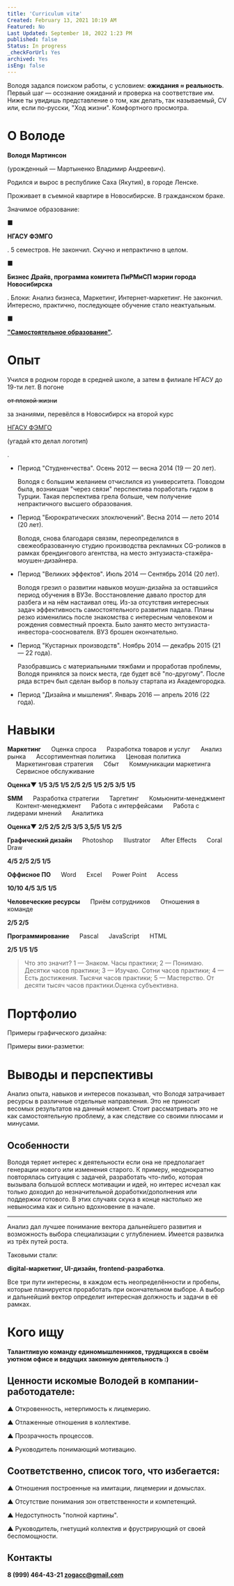 ```yaml
---
title: 'Сurriculum vitæ'
Created: February 13, 2021 10:19 AM
Featured: No
Last Updated: September 18, 2022 1:23 PM
published: false
Status: In progress
_checkForUrl: Yes
archived: Yes
isEng: false
---
```


Володя задался поиском работы, c условием: **ожидания ≈ реальность**. Первый шаг — осознание ожиданий и проверка на соответствие им. Ниже ты увидишь представление о том, как делать, так называемый, CV или, если по-русски, "Ход жизни". Комфортного просмотра.

# О Володе

**Володя Мартинсон**

(урожденный — Мартыненко Владимир Андреевич).

Родился и вырос в республике Саха (Якутия), в городе Ленске.

Проживает в съемной квартире в Новосибирске. В гражданском браке.

Значимое образование:

■

**НГАСУ ФЭМГО**

. 5 семестров. Не закончил. Скучно и непрактично в целом.

■

**Бизнес Драйв, программа комитета ПиРМиСП мэрии города Новосибирска**

.
 Блоки: Анализ бизнеса, Маркетинг, Интернет-маркетинг. Не закончил. 
Интересно, практично, последующее обучение стало неактуальным.

■

**["Самостоятельное образование"](https://vk.com/away.php?to=http%3A%2F%2Fvk.cc%2F52UPaK).**

# Опыт

Учился в родном городе в средней школе, а затем в филиале НГАСУ до 19-ти лет. В погоне

~~от плохой жизни~~

за знаниями, перевёлся в Новосибирск на второй курс

[НГАСУ ФЭМГО](https://vk.com/away.php?to=http%3A%2F%2Fwww.sibstrin.ru%2Ffacult%2Ffem)

(угадай кто делал логотип)

.

- Период "Студненчества". Осень 2012 — весна 2014 (19 — 20 лет).
    
    Володя с большим желанием отчислился из университета. Поводом была, 
    возникшая "через связи" перспектива поработать гидом в Турции. Такая 
    перспектива грела больше, чем получение непрактичного высшего 
    образования.
    
- Период "Бюрократических злоключений". Весна 2014 — лето 2014 (20 лет).
    
    Володя, снова благодаря связям, переопределился в свежеобразованную 
    студию производства рекламных CG-роликов в рамках брендингового 
    агентства, на место энтузиаста-стажёра-моушен-дизайнера.
    
- Период "Великих эффектов". Июль 2014 — Сентябрь 2014 (20 лет).
    
    Володя грезил о развитии навыков моушн-дизайна за оставшийся период 
    обучения в ВУЗе. Восстановление давало простор для разбега и на нём 
    настаивал отец. Из-за отсутствия интересных задач эффективность 
    самостоятельного развития падала. Планы резко изменились после 
    знакомства с интересным человеком и рождения совместный проекта. Было 
    занято место энтузиаста-инвестора-сооснователя. ВУЗ брошен окончательно.
    
- Период "Кустарных производств". Ноябрь 2014 — декабрь 2015 (21 — 22 года).
    
    Разобравшись с материальными тяжбами и проработав проблемы, Володя 
    принялся за поиск места, где будет всё "по-другому". После ряда встреч 
    был сделан выбор в пользу стартапа из Академгородка.
    
- Период "Дизайна и мышления". Январь 2016 — апрель 2016 (22 года).

# Навыки

**Маркетинг** 
      Оценка спроса 
      Разработка товаров и услуг 
      Анализ рынка 
      Ассортиментная политика 
      Ценовая политика 
      Маркетинговая стратегия 
      Сбыт 
      Коммуникации маркетинга 
      Сервисное обслуживание

**Оценка▼** 
 **1/5
 3/5
 1/5
 2/5
 2/5
 1/5
 2/5
 3/5
 1/5**

**SMM** 
      Разработка стратегии 
      Таргетинг 
      Комьюнити-менеджмент 
      Контент-менеджмент 
      Работа с интерфейсами 
      Работа с лидерами мнений 
      Аналитика

**Оценка▼** 
 **2/5
 2/5
 2/5
 3/5
 3,5/5
 1/5
 2/5**

**Графический дизайн** 
      Photoshop 
      Illustrator 
      After Effects 
      Coral Draw 

**4/5
 2/5
 2/5
 1/5**

**Оффисное ПО** 
      Word 
      Excel 
      Power Point 
      Access

**10/10
 4/5
 3/5
 1/5**

**Человеческие ресурсы** 
      Приём сотрудников 
      Отношения в команде 

**2/5
 2/5**

**Программирование** 
      Pascal 
      JavaScript 
      HTML 

**2/5
 1/5
 1/5**

> Что это значит? 1 — Знаком. Часы практики; 2 — Понимаю. Десятки часов практики; 3 — Изучаю. Сотни часов практики; 
4 — Есть достижения. Тысячи часов практики; 5 — Мастерство. От десяти тысяч часов практики.Оценка субъективна.
> 

# Портфолио

Примеры графического дизайна:

Примеры вики-разметки:

# Выводы и перспективы

Анализ опыта, навыков и интересов показывал, что Володя затрачивает 
ресурсы в различные отдельные направления. Это не приносит весомых 
результатов на данный момент. Стоит рассматривать это не как 
самостоятельную проблему, а как следствие со своими плюсами и минусами.

## **Особенности**

Володя теряет интерес к деятельности если она не предполагает генерации 
нового или изменения старого. К примеру, неоднократно повторялась 
ситуация с задачей, разработать что-либо, которая вызывала большой 
всплеск мотивации и идей, но интерес исчезал как только доходил до 
незначительной доработки/дополнения или поддержки готового. В этих 
случаях скука в конце настолько же невыносима как и сильно вдохновение в
 начале.

---

Анализ дал лучшее понимание вектора дальнейшего развития и возможность 
выбора специализации с углублением. Имеется развилка из трёх путей 
роста.

Таковыми стали:

**digital-маркетинг, UI-дизайн, frontend-разработка**.

Все три пути интересны, в каждом есть неопределённости и пробелы, 
которые планируется проработать при окончательном выборе. А выбор и 
дальнейший вектор определит интересная должность и задачи в её рамках.

# Кого ищу

**Талантливую команду единомышленников, трудящихся в своём уютном офисе и ведущих законную деятельность :)**

## **Ценности искомые Володей в компании-работодателе:**

▲ Откровенность, нетерпимость к лицемерию.

▲ Отлаженные отношения в коллективе.

▲ Прозрачность процессов.

▲ Руководитель понимающий мотивацию.

## **Соответственно, список того, что избегается:**

▲ Отношения построенные на имитации, лицемерии и домыслах.

▲ Отсутствие понимания зон ответственности и компетенций.

▲ Недоступность "полной картины".

▲ Руководитель, гнетущий коллектив и фрустрирующий от своей беспомощности.

## Контакты

**8 (999) 464-43-21 
zogacc@gmail.com**